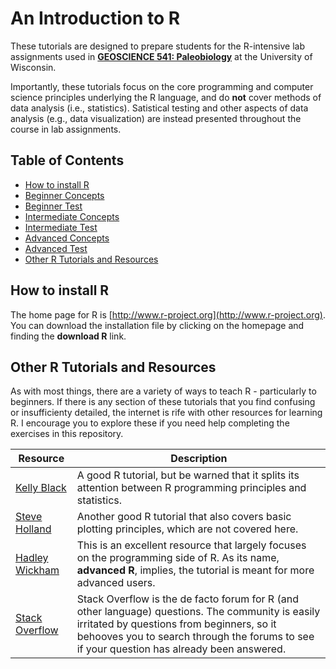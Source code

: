 # An Introduction to R

These tutorials are designed to prepare students for the R-intensive lab assignments used in [**GEOSCIENCE 541: Paleobiology**]() at the University of Wisconsin.

Importantly, these tutorials focus on the core programming and computer science principles underlying the R language, and do **not** cover methods of data analysis (i.e., statistics). Satistical testing and other aspects of data analysis (e.g., data visualization) are instead presented throughout the course in lab assignments.  

## Table of Contents

+ [How to install R](#how-to-install-r)
+ [Beginner Concepts](https://github.com/aazaff/startLearn.R/blob/master/beginnerConcepts.md)
+ [Beginner Test](https://github.com/aazaff/startLearn.R/blob/master/beginnerTest.md)
+ [Intermediate Concepts](https://github.com/aazaff/startLearn.R/blob/master/intermediateConcepts.md)
+ [Intermediate Test](https://github.com/aazaff/startLearn.R/blob/master/intermediateTest.md)
+ [Advanced Concepts](https://github.com/aazaff/startLearn.R/blob/master/advancedConcepts.md)
+ [Advanced Test](https://github.com/aazaff/startLearn.R/blob/master/advancedTest.md)
+ [Other R Tutorials and Resources](#other-r-tutorials)

## How to install R

The home page for R is [http://www.r-project.org](http://www.r-project.org). You can download the installation file by clicking on the homepage and finding the **download R** link. 

## Other R Tutorials and Resources

As with most things, there are a variety of ways to teach R - particularly to beginners. If there is any section of these tutorials  that you find confusing or insufficienty detailed, the internet is rife with other resources for learning R. I encourage you to explore these if you need help completing the exercises in this repository.

Resource | Description
--------- | ----------
[Kelly Black](http://www.cyclismo.org/tutorial/R/) | A good R tutorial, but be warned that it splits its attention between R programming principles and statistics.
[Steve Holland](http://strata.uga.edu/software/pdf/Rtutorial.pdf) | Another good R tutorial that also covers basic plotting principles, which are not covered here.
[Hadley Wickham](http://adv-r.had.co.nz/) | This is an excellent resource that largely focuses on the programming side of R. As its name, **advanced R**, implies, the tutorial is meant for more advanced users.
[Stack Overflow](http://stackoverflow.com/) | Stack Overflow is the de facto forum for R (and other language) questions. The community is easily irritated by questions from beginners, so it behooves you to search through the forums to see if your question has already been answered.

